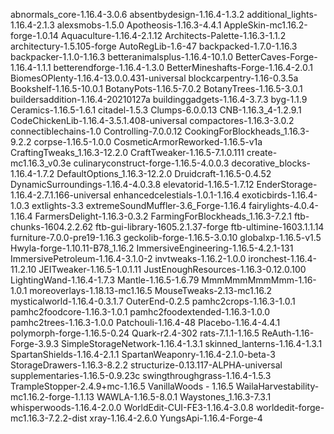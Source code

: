 abnormals_core-1.16.4-3.0.6
absentbydesign-1.16.4-1.3.2
additional_lights-1.16.4-2.1.3
alexsmobs-1.5.0
Apotheosis-1.16.3-4.4.1
AppleSkin-mc1.16.2-forge-1.0.14
Aquaculture-1.16.4-2.1.12
Architects-Palette-1.16.3-1.1.2
architectury-1.5.105-forge
AutoRegLib-1.6-47
backpacked-1.7.0-1.16.3
backpacker-1.1.0-1.16.3
betteranimalsplus-1.16.4-10.1.0
BetterCaves-Forge-1.16.4-1.1.1
betterendforge-1.16.4-1.3.0
BetterMineshafts-Forge-1.16.4-2.0.1
BiomesOPlenty-1.16.4-13.0.0.431-universal
blockcarpentry-1.16-0.3.5a
Bookshelf-1.16.5-10.0.1
BotanyPots-1.16.5-7.0.2
BotanyTrees-1.16.5-3.0.1
buildersaddition-1.16.4-20210127a
buildinggadgets-1.16.4-3.7.3
byg-1.1.9
Ceramics-1.16.5-1.6.1
citadel-1.5.3
Clumps-6.0.0.13
CNB-1.16.3_4-1.2.9.1
CodeChickenLib-1.16.4-3.5.1.408-universal
compactores-1.16.3-3.0.2
connectiblechains-1.0
Controlling-7.0.0.12
CookingForBlockheads_1.16.3-9.2.2
corpse-1.16.5-1.0.0
CosmeticArmorReworked-1.16.5-v1a
CraftingTweaks_1.16.3-12.2.0
CraftTweaker-1.16.5-7.1.0.111
create-mc1.16.3_v0.3e
culinaryconstruct-forge-1.16.5-4.0.0.3
decorative_blocks-1.16.4-1.7.2
DefaultOptions_1.16.3-12.2.0
Druidcraft-1.16.5-0.4.52
DynamicSurroundings-1.16.4-4.0.3.8
elevatorid-1.16.5-1.7.12
EnderStorage-1.16.4-2.7.1.166-universal
enhancedcelestials-1.0.1-1.16.4
exoticbirds-1.16.4-1.0.3
extlights-3.3
extremeSoundMuffler-3.6_Forge-1.16.4
fairylights-4.0.4-1.16.4
FarmersDelight-1.16.3-0.3.2
FarmingForBlockheads_1.16.3-7.2.1
ftb-chunks-1604.2.2.62
ftb-gui-library-1605.2.1.37-forge
ftb-ultimine-1603.1.1.14
furniture-7.0.0-pre19-1.16.3
geckolib-forge-1.16.5-3.0.10
globalxp-1.16.5-v1.5
Hwyla-forge-1.10.11-B78_1.16.2
ImmersiveEngineering-1.16.5-4.2.1-131
ImmersivePetroleum-1.16.4-3.1.0-2
invtweaks-1.16.2-1.0.0
ironchest-1.16.4-11.2.10
JEITweaker-1.16.5-1.0.1.11
JustEnoughResources-1.16.3-0.12.0.100
LightingWand-1.16.4-1.7.3
Mantle-1.16.5-1.6.79
MmmMmmMmmMmm-1.16-1.0.1
moreoverlays-1.18.13-mc1.16.5
MouseTweaks-2.13-mc1.16.2
mysticalworld-1.16.4-0.3.1.7
OuterEnd-0.2.5
pamhc2crops-1.16.3-1.0.1
pamhc2foodcore-1.16.3-1.0.1
pamhc2foodextended-1.16.3-1.0.0
pamhc2trees-1.16.3-1.0.0
Patchouli-1.16.4-48
Placebo-1.16.4-4.4.1
polymorph-forge-1.16.5-0.24
Quark-r2.4-302
rats-7.1.1-1.16.5
ReAuth-1.16-Forge-3.9.3
SimpleStorageNetwork-1.16.4-1.3.1
skinned_lanterns-1.16.4-1.3.1
SpartanShields-1.16.4-2.1.1
SpartanWeaponry-1.16.4-2.1.0-beta-3
StorageDrawers-1.16.3-8.2.2
structurize-0.13.117-ALPHA-universal
supplementaries-1.16.5-0.9.23c
swingthroughgrass-1.16.4-1.5.3
TrampleStopper-2.4.9+mc-1.16.5
VanillaWoods - 1.16.5
WailaHarvestability-mc1.16.2-forge-1.1.13
WAWLA-1.16.5-8.0.1
Waystones_1.16.3-7.3.1
whisperwoods-1.16.4-2.0.0
WorldEdit-CUI-FE3-1.16.4-3.0.8
worldedit-forge-mc1.16.3-7.2.2-dist
xray-1.16.4-2.6.0
YungsApi-1.16.4-Forge-4
